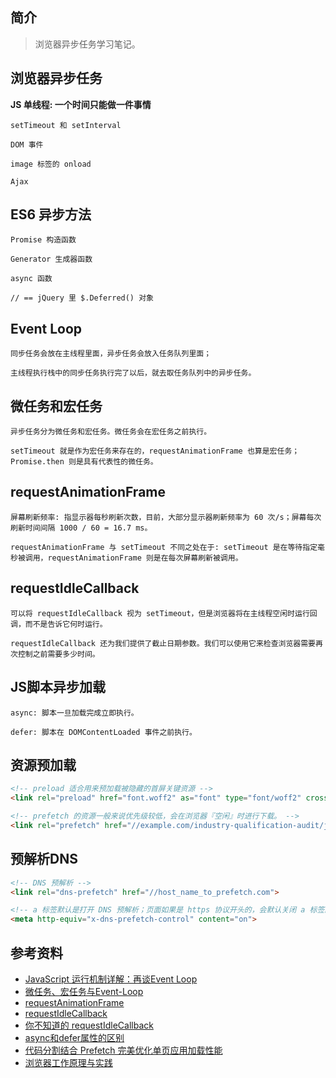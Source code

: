 ## 简介

> 浏览器异步任务学习笔记。

## 浏览器异步任务 

**JS 单线程: 一个时间只能做一件事情**

```text
setTimeout 和 setInterval 

DOM 事件

image 标签的 onload

Ajax
```

## ES6 异步方法

```text
Promise 构造函数

Generator 生成器函数

async 函数

// == jQuery 里 $.Deferred() 对象
```

## Event Loop

```text
同步任务会放在主线程里面，异步任务会放入任务队列里面；

主线程执行栈中的同步任务执行完了以后，就去取任务队列中的异步任务。
```

## 微任务和宏任务

```text
异步任务分为微任务和宏任务。微任务会在宏任务之前执行。

setTimeout 就是作为宏任务来存在的，requestAnimationFrame 也算是宏任务；Promise.then 则是具有代表性的微任务。
```

## requestAnimationFrame

```text
屏幕刷新频率: 指显示器每秒刷新次数，目前，大部分显示器刷新频率为 60 次/s；屏幕每次刷新时间间隔 1000 / 60 = 16.7 ms。

requestAnimationFrame 与 setTimeout 不同之处在于: setTimeout 是在等待指定毫秒被调用，requestAnimationFrame 则是在每次屏幕刷新被调用。
```

## requestIdleCallback

```text
可以将 requestIdleCallback 视为 setTimeout，但是浏览器将在主线程空闲时运行回调，而不是告诉它何时运行。

requestIdleCallback 还为我们提供了截止日期参数。我们可以使用它来检查浏览器需要再次控制之前需要多少时间。
```

## JS脚本异步加载

```text
async: 脚本一旦加载完成立即执行。

defer: 脚本在 DOMContentLoaded 事件之前执行。
```

## 资源预加载

```html
<!-- preload 适合用来预加载被隐藏的首屏关键资源 -->
<link rel="preload" href="font.woff2" as="font" type="font/woff2" crossorigin>

<!-- prefetch 的资源一般来说优先级较低，会在浏览器『空闲』时进行下载。 -->
<link rel="prefetch" href="//example.com/industry-qualification-audit/js/common-main.550d4.chunk.js">
```

## 预解析DNS

```html
<!-- DNS 预解析 -->
<link rel="dns-prefetch" href="//host_name_to_prefetch.com">

<!-- a 标签默认是打开 DNS 预解析；页面如果是 https 协议开头的，会默认关闭 a 标签的预解析；此配置会强制打开 a 标签的预解析 -->
<meta http-equiv="x-dns-prefetch-control" content="on">
```

## 参考资料

- [JavaScript 运行机制详解：再谈Event Loop](http://www.ruanyifeng.com/blog/2014/10/event-loop.html)
- [微任务、宏任务与Event-Loop](https://juejin.cn/post/6844903657264136200)
- [requestAnimationFrame](https://developer.mozilla.org/zh-CN/docs/Web/API/Window/requestAnimationFrame)
- [requestIdleCallback](https://developer.mozilla.org/zh-CN/docs/Web/API/Window/requestIdleCallback)
- [你不知道的 requestIdleCallback](https://zhuanlan.zhihu.com/p/60189423)
- [async和defer属性的区别](https://juejin.cn/post/6844904015956803597)
- [代码分割结合 Prefetch 完美优化单页应用加载性能](https://juejin.cn/post/6844903502519468039)
- [浏览器工作原理与实践](https://time.geekbang.org/column/intro/100033601)
